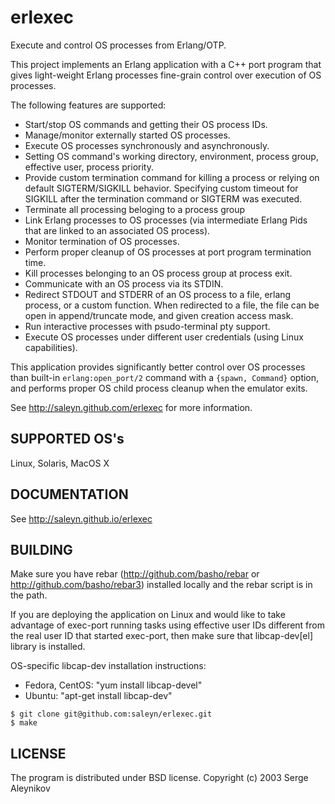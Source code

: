 # erlexec #

Execute and control OS processes from Erlang/OTP.

This project implements an Erlang application with a C++ port program
that gives light-weight Erlang processes fine-grain control over
execution of OS processes.

The following features are supported:

* Start/stop OS commands and getting their OS process IDs.
* Manage/monitor externally started OS processes.
* Execute OS processes synchronously and asynchronously.
* Setting OS command's working directory, environment, process group, effective user, process priority.
* Provide custom termination command for killing a process or relying on
  default SIGTERM/SIGKILL behavior. Specifying custom timeout for SIGKILL
  after the termination command or SIGTERM was executed.
* Terminate all processing beloging to a process group
* Link Erlang processes to OS processes (via intermediate Erlang Pids that are linked
  to an associated OS process).
* Monitor termination of OS processes.
* Perform proper cleanup of OS processes at port program termination time.
* Kill processes belonging to an OS process group at process exit.
* Communicate with an OS process via its STDIN.
* Redirect STDOUT and STDERR of an OS process to a file, erlang process, or a custom function.
  When redirected to a file, the file can be open in append/truncate mode, and given creation
  access mask.
* Run interactive processes with psudo-terminal pty support.
* Execute OS processes under different user credentials (using Linux capabilities).

This application provides significantly better control
over OS processes than built-in `erlang:open_port/2` command with a
`{spawn, Command}` option, and performs proper OS child process cleanup
when the emulator exits. 

See http://saleyn.github.com/erlexec for more information.

## SUPPORTED OS's ##
Linux, Solaris, MacOS X

## DOCUMENTATION ##
See http://saleyn.github.io/erlexec

## BUILDING ##
Make sure you have rebar (http://github.com/basho/rebar or
http://github.com/basho/rebar3) installed locally and the rebar script
is in the path.

If you are deploying the application on Linux and would like to
take advantage of exec-port running tasks using effective user IDs
different from the real user ID that started exec-port, then
make sure that libcap-dev[el] library is installed.

OS-specific libcap-dev installation instructions:

* Fedora, CentOS: "yum install libcap-devel"
* Ubuntu:         "apt-get install libcap-dev"

```
$ git clone git@github.com:saleyn/erlexec.git
$ make
```

## LICENSE ##
The program is distributed under BSD license.
Copyright (c) 2003 Serge Aleynikov <saleyn at gmail dot com>
